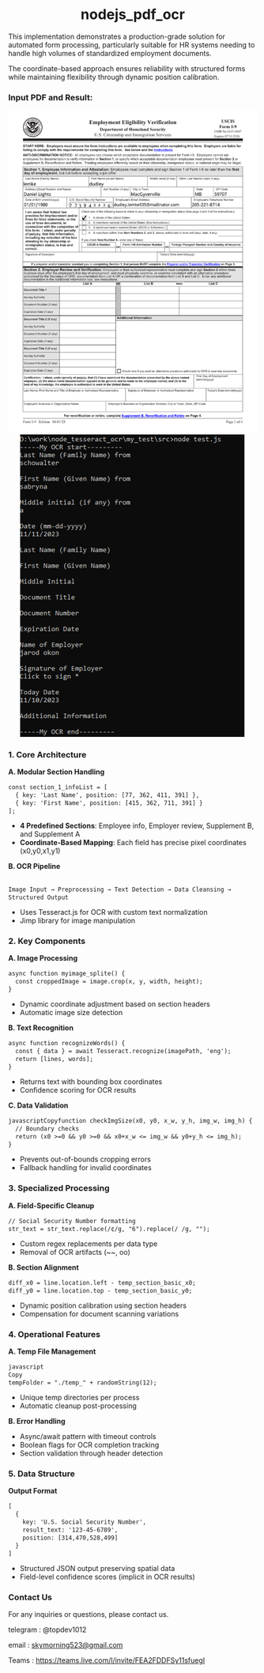 # 

<div align="center">
   <h1>nodejs_pdf_ocr</h1>
</div>

This implementation demonstrates a production-grade solution for automated form processing, particularly suitable for HR systems needing to handle high volumes of standardized employment documents. 



The coordinate-based approach ensures reliability with structured forms while maintaining flexibility through dynamic position calibration.



### Input PDF and Result:

<div align="center">
   <img src=https://github.com/LucaIT523/nodejs_pdf_ocr/blob/main/images/1.png>
</div>

<div align="center">
   <img src=https://github.com/LucaIT523/nodejs_pdf_ocr/blob/main/images/2.png>
</div>

### 1. Core Architecture

**A. Modular Section Handling**

```
const section_1_infoList = [ 
  { key: 'Last Name', position: [77, 362, 411, 391] },
  { key: 'First Name', position: [415, 362, 711, 391] }
];
```

- **4 Predefined Sections**: Employee info, Employer review, Supplement B, and Supplement A
- **Coordinate-Based Mapping**: Each field has precise pixel coordinates (x0,y0,x1,y1)

**B. OCR Pipeline**

```

Image Input → Preprocessing → Text Detection → Data Cleansing → Structured Output
```

- Uses Tesseract.js for OCR with custom text normalization
- Jimp library for image manipulation

### 2. Key Components

**A. Image Processing**

```
async function myimage_splite() {
  const croppedImage = image.crop(x, y, width, height);
}
```

- Dynamic coordinate adjustment based on section headers
- Automatic image size detection

**B. Text Recognition**

```
async function recognizeWords() {
  const { data } = await Tesseract.recognize(imagePath, 'eng');
  return [lines, words];
}
```

- Returns text with bounding box coordinates
- Confidence scoring for OCR results

**C. Data Validation**

```
javascriptCopyfunction checkImgSize(x0, y0, x_w, y_h, img_w, img_h) {
  // Boundary checks
  return (x0 >=0 && y0 >=0 && x0+x_w <= img_w && y0+y_h <= img_h);
}
```

- Prevents out-of-bounds cropping errors
- Fallback handling for invalid coordinates

### 3. Specialized Processing

**A. Field-Specific Cleanup**

```
// Social Security Number formatting
str_text = str_text.replace(/¢/g, "6").replace(/ /g, "");
```

- Custom regex replacements per data type
- Removal of OCR artifacts (~~, oo)

**B. Section Alignment**

```
diff_x0 = line.location.left - temp_section_basic_x0;
diff_y0 = line.location.top - temp_section_basic_y0;
```

- Dynamic position calibration using section headers
- Compensation for document scanning variations

### 4. Operational Features

**A. Temp File Management**

```
javascript
Copy
tempFolder = "./temp_" + randomString(12);
```

- Unique temp directories per process
- Automatic cleanup post-processing

**B. Error Handling**

- Async/await pattern with timeout controls
- Boolean flags for OCR completion tracking
- Section validation through header detection

### 5. Data Structure

**Output Format**

```
[
  { 
    key: 'U.S. Social Security Number',
    result_text: '123-45-6789',
    position: [314,470,528,499]
  }
]
```

- Structured JSON output preserving spatial data
- Field-level confidence scores (implicit in OCR results)











### **Contact Us**

For any inquiries or questions, please contact us.

telegram : @topdev1012

email :  skymorning523@gmail.com

Teams :  https://teams.live.com/l/invite/FEA2FDDFSy11sfuegI